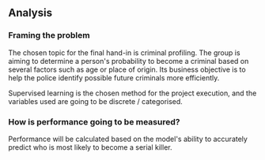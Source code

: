 ## Analysis
### Framing the problem
The chosen topic for the final hand-in is criminal profiling. The group is aiming to determine a person's probability to become a criminal based on several factors such as age or place of origin. Its business objective is to help the police identify possible future criminals more efficiently. 

Supervised learning is the chosen method for the project execution, and the variables used are going to be discrete / categorised.

### How is performance going to be measured?
Performance will be calculated based on the model's ability to accurately predict who is most likely to become a serial killer.

